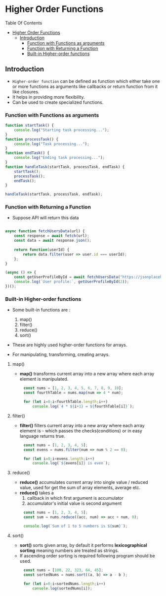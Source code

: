 # Higher Order Functions

Table Of Contents
- [Higher Order Functions](#higher-order-functions)
  - [Introduction](#introduction)
    - [Function with Functions as arguments](#function-with-functions-as-arguments)
    - [Function with Returning a Function](#function-with-returning-a-function)
    - [Built-in Higher-order functions](#built-in-higher-order-functions)


## Introduction

- `Higher-order function` can be defined as function which either take one or more functions as arguments like callbacks or return function from it like closures.
- It helps in providing more flexibility.
- Can be used to create specialized functions.

### Function with Functions as arguments

```Javascript
function startTask() {
    console.log("Starting task processing...");
}
function processTask() {
    console.log("Task processing...");
}
function endTask() {
    console.log("Ending task processing...");
}
function handleTask(startTask, processTask, endTask) {
    startTask();
    processTask();
    endTask();
}

handleTask(startTask, processTask, endTask);
```

### Function with Returning a Function
- Suppose API will return this data
```Javascript

async function fetchUsersData(url) {
    const response = await fetch(url);
    const data = await response.json();
  
    return function(userId) {
        return data.filter(user => user.id === userId);
    };
}

(async () => {
    const getUserProfileById = await fetchUsersData("https://jsonplaceholder.typicode.com/users");
    console.log(`User profile:`, getUserProfileById(2)); 
})();
```

### Built-in Higher-order functions

- Some built-in functions are :
  1. map()
  2. filter()
  3. reduce()
  4. sort()

- These are highly used higher-order functions for arrays.
- For manipulating, transforming, creating arrays.
  
1. map()
   - **map()** transforms current array into a new array where each array element is manipulated.
   ```Javascript
        const nums = [1, 2, 3, 4, 5, 6, 7, 8, 9, 10];
        const fourthTable = nums.map(num => 4 * num);

        for (let i=0;i<fourthTable.length;i++)
            console.log(`4 * ${i+1} = ${fourthTable[i]}`);
   ```

2. filter()
   - **filter()** filters current array into a new array where each array element is - which passes the checks(conditions) or in easy language returns true.
   ```Javascript
        const nums = [1, 2, 3, 4, 5];
        const evens = nums.filter(num => num % 2 == 0);

        for (let i=0;i<evens.length;i++)
            console.log(`${evens[i]} is even`);
   ```

3. reduce()
   - **reduce()** accumulates current array into single value / reduced value, used for get the sum of array elements, average etc.
   - **reduce()** takes a 
     1. callback in which first argument is accumulator
     2. accumulator's initial value is second argument
   
   ```Javascript
        const nums = [1, 2, 3, 4, 5];
        const sum = nums.reduce((acc, num) => acc + num, 0);

        console.log(`Sum of 1 to 5 numbers is ${sum}`);
   ```

4. sort()
   - **sort()** sorts given array, by default it performs **lexicographical sorting** meaning numbers are treated as strings.
   - If ascending order sorting is required following program should be used.
   ```Javascript
        const nums = [100, 22, 323, 64, 45];
        const sortedNums = nums.sort((a, b) => a - b );

        for (let i=0;i<sortedNums.length;i++)
            console.log(sortedNums[i]);
   ```